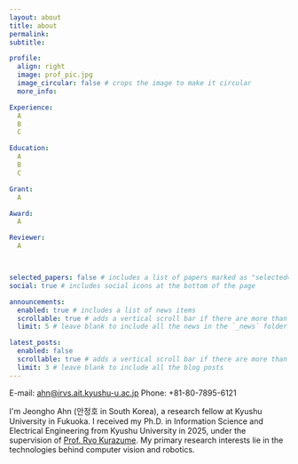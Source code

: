 ```yaml
---
layout: about
title: about
permalink: 
subtitle: 

profile:
  align: right
  image: prof_pic.jpg
  image_circular: false # crops the image to make it circular
  more_info: 

Experience:
  A
  B
  C

Education:
  A
  B
  C

Grant:
  A

Award:
  A

Reviewer:
  A



selected_papers: false # includes a list of papers marked as "selected={true}"
social: true # includes social icons at the bottom of the page

announcements:
  enabled: true # includes a list of news items
  scrollable: true # adds a vertical scroll bar if there are more than 3 news items
  limit: 5 # leave blank to include all the news in the `_news` folder

latest_posts:
  enabled: false
  scrollable: true # adds a vertical scroll bar if there are more than 3 new posts items
  limit: 3 # leave blank to include all the blog posts
---
```


E-mail: ahn@irvs.ait.kyushu-u.ac.jp
Phone: +81-80-7895-6121

I'm Jeongho Ahn (안정호 in South Korea), a research fellow at Kyushu University in Fukuoka.
I received my Ph.D. in Information Science and Electrical Engineering from Kyushu University in 2025, under the supervision of [Prof. Ryo Kurazume](https://robotics.ait.kyushu-u.ac.jp/).
My primary research interests lie in the technologies behind computer vision and robotics.
